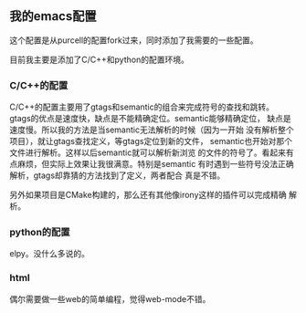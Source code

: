 ## 我的emacs配置
这个配置是从purcell的配置fork过来，同时添加了我需要的一些配置。

目前我主要是添加了C/C++和python的配置环境。

### C/C++的配置
C/C++的配置主要用了gtags和semantic的组合来完成符号的查找和跳转。
gtags的优点是速度快，缺点是不能精确定位。semantic能够精确定位，
缺点是速度慢。所以我的方法是当semantic无法解析的时候（因为一开始
没有解析整个项目），就让gtags查找定义，等gtags定位到新的文件，
semantic也开始对那个文件进行解析。这样以后semantic就可以解析新浏览
的文件的符号了。看起来有点麻烦，但实际上效果让我很满意。特别是semantic
有时遇到一些符号没法正确解析，gtags却靠猜的方法找到了定义，两者配合
真是不错。

另外如果项目是CMake构建的，那么还有其他像irony这样的插件可以完成精确
解析。

### python的配置
elpy。没什么多说的。

### html
偶尔需要做一些web的简单编程，觉得web-mode不错。
